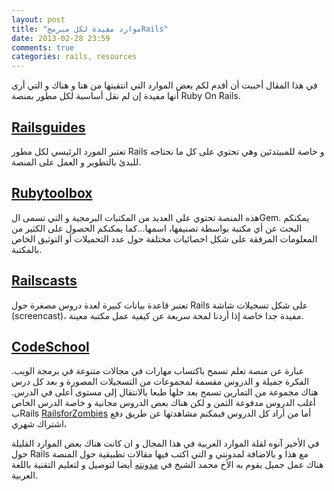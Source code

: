 ```yaml
---
layout: post
title: "موارد مفيدة لكل مبرمجRails"
date: 2013-02-28 23:59
comments: true
categories: rails, resources
---
```

في هذا المقال أحببت أن أقدم لكم بعض الموارد التي انتقيتها من هنا و هناك و التي أرى أنها مفيدة إن لم نقل أساسية لكل مطور بمنصة Ruby On Rails.

[Railsguides](http://edgeguides.rubyonrails.org/)
----------------
تعتبر المورد الرئيسي لكل مطور Rails و خاصة للمبيتدئين وهي تحتوي على كل ما نحتاجه للبدئ بالتطوير و العمل على المنصة.

[Rubytoolbox](https://www.ruby-toolbox.com/)  
-----------------
هذه المنصة تحتوي على العديد من المكتبات البرمجية و التي تسمى الGem. يمكنكم البحث عن أي مكتبة بواسطة تصنيفها، اسمها...كما يمكنكم الحصول على الكثير من المعلومات المرفقة على شكل احصائيات مختلفة حول عدد التحميلات أو التوثيق الخاص بالمكتبة.

[Railscasts](http://railscasts.com/)
----------------

تعتبر قاعدة بيانات كبيرة لعدة دروس مصغرة حول Rails على شكل تسجيلات شاشة (screencast)، مفيدة جدا خاصة إذا أردنا لمحة سريعة عن كيفية عمل مكتبة معينة. 

[CodeSchool](http://www.codeschool.com/)
------------------
عبارة عن منصة تعلم تسمح باكتساب مهارات في مجالات متنوعة في برمجة الويب. الفكرة جميلة و الدروس مقسمة لمجموعات من التسجيلات المصورة و بعد كل درس هناك مجموعة من التمارين تسمح بعد حلها طبعا بالانتقال إلى مستوى أعلى في الدرس. أغلب الدروس مدفوعة الثمن و لكن هناك بعض الدروس مجانية و خاصة الدرس الخاص بRails  [RailsforZombies](http://www.codeschool.com/courses/rails-for-zombies-redux/) أما من أراد كل الدروس فيمكنم مشاهدتها عن طريق دفع اشتراك شهري،

في الأخير آنوه لقلة الموارد العربية في هذا المجال و ان كانت هناك بعض الموارد القليلة حول Rails مع هذا و بالاضافة لمدونتي و التي اكتب فيها مقالات تطبيقية حول المنصة هناك عمل جميل يقوم به الأخ محمد الشيخ في  [مدونته](http://blog.msheikh.me/) أيضا لتوصيل و لتعليم التقنية باللغة العربية.




